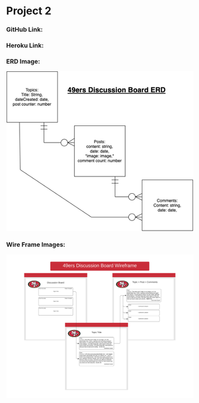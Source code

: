# Project 2
### GitHub Link:
### Heroku Link:
### ERD Image:
![Alt text](./Public/Project-2-ERD.png)
### Wire Frame Images:
![Alt text](Public/webpage-wireframe-image.png)
